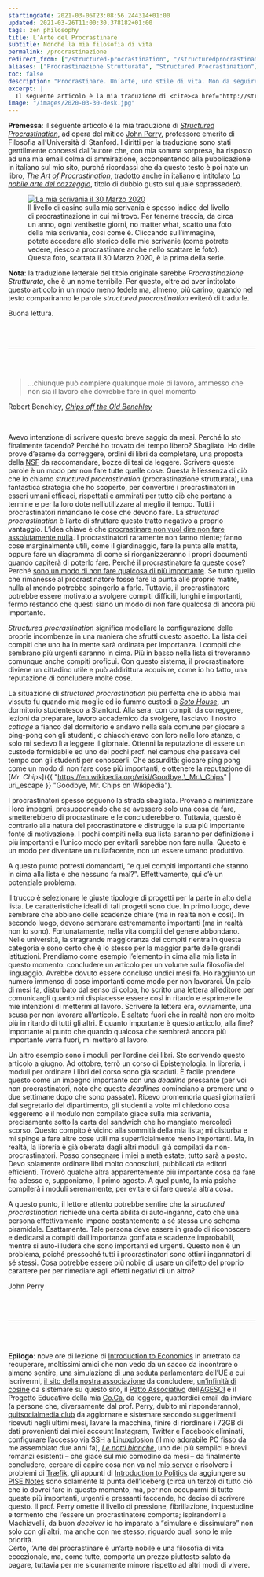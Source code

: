 ```yaml
---
startingdate: 2021-03-06T23:08:56.244314+01:00
updated: 2021-03-26T11:00:30.378182+01:00
tags: zen philosophy
title: L’Arte del Procrastinare
subtitle: Nonché la mia filosofia di vita
permalink: /procrastinazione
redirect_from: ["/structured-procrastination", "/structuredprocrastination", "/procrastinare", "/procrastinazione-strutturata", "/arte-del-procrastinare", "/procrastinare-arte", "/arte-procrastinare", "/LArte-del-procrastinare"]
aliases: ["Procrastinazione Strutturata", "Structured Procrastination"]
toc: false
description: "Procrastinare. Un’arte, uno stile di vita. Non da seguire a caso."
excerpt: |
  Il seguente articolo è la mia traduzione di <cite><a href="http://structuredprocrastination.com"  target="_blank" title="Structured Procrastination">Structured Procrastination</a></cite>, ad opera del mitico <a href="https://it.wikipedia.org/wiki/John_Perry"  target="_blank" title="John Perry su Wikipedia">John Perry</a>, professore emerito di Filosofia all’Università di Stanford. I diritti per la traduzione sono stati gentilmente concessi dall’autore che, con mia somma sorpresa, ha risposto ad una mia email colma di ammirazione, acconsentendo alla pubblicazione in italiano sul mio sito, purché ricordassi che da questo testo è poi nato un libro, <cite><a href="https://openlibrary.org/books/OL27141326M/The_art_of_procrastination"  target="_blank" title="The Art of Procrastination in the Open Library">The Art of Procrastination</a></cite>, tradotto anche in italiano e intitolato <cite><a href="https://openlibrary.org/books/OL32080362M/La_nobile_arte_del_cazzeggio"  target="_blank" title="La nobile arte del cazzeggio nella Open Library">La nobile arte del cazzeggio</a></cite>, titolo di dubbio gusto sul quale soprassederò.
image: "/images/2020-03-30-desk.jpg"
---
```

**Premessa**: il seguente articolo è la mia traduzione di <cite><a href="http://structuredprocrastination.com"  target="_blank" title="Structured Procrastination">Structured Procrastination</a></cite>, ad opera del mitico [John Perry](https://it.wikipedia.org/wiki/John_Perry "John Perry su Wikipedia"), professore emerito di Filosofia all’Università di Stanford. I diritti per la traduzione sono stati gentilmente concessi dall’autore che, con mia somma sorpresa, ha risposto ad una mia email colma di ammirazione, acconsentendo alla pubblicazione in italiano sul mio sito, purché ricordassi che da questo testo è poi nato un libro, [<cite>The Art of Procrastination</cite>](https://openlibrary.org/books/OL27141326M/The_art_of_procrastination "The Art of Procrastination in the Open Library"), tradotto anche in italiano e intitolato [<cite>La nobile arte del cazzeggio</cite>](https://openlibrary.org/books/OL32080362M/La_nobile_arte_del_cazzeggio "La nobile arte del cazzeggio nella Open Library"), titolo di dubbio gusto sul quale soprassederò. 

<figure>
	<a href="https://images.tommi.space/index?/category/desk"  target="_blank" title="Collezione di fotografie della mia scrivania, scattate ogni 27 giorni">
		<img class="u-photo" src="{{ page.image }}" title="La mia scrivania il 30 Marzo 2020" alt="La mia scrivania il 30 Marzo 2020">
	</a>
	<figcaption>Il livello di casino sulla mia scrivania è spesso indice del livello di procrastinazione in cui mi trovo. Per tenerne traccia, da circa un anno, ogni ventisette giorni, no matter what, scatto una foto della mia scrivania, così come è. Cliccando sull’immagine, potete accedere allo storico delle mie scrivanie (come potrete vedere, riesco a procrastinare anche nello scattare le foto). Questa foto, scattata il 30 Marzo 2020, è la prima della serie.</figcaption>
</figure>

<div class="yellow box">
	<b>Nota</b>: la traduzione letterale del titolo originale sarebbe <i>Procrastinazione Strutturata</i>, che è un nome terribile. Per questo, oltre ad aver intitolato questo articolo in un modo meno fedele ma, almeno, più carino, quando nel testo compariranno le parole <i>structured procrastination</i> eviterò di tradurle.
</div>

Buona lettura.

<br>
<br>

---

<br>
<br>

> …chiunque può compiere qualunque mole di lavoro, ammesso che non sia il lavoro che dovrebbe fare in quel momento

<p class="cite">Robert Benchley, <cite><a href="https://openlibrary.org/books/OL6050512M/Chips_off_the_old_Benchley"  target="_blank" title="Chips off the Old Benchley">Chips off the Old Benchley</a></cite></p>

<br>

Avevo intenzione di scrivere questo breve saggio da mesi. Perché lo sto finalmente facendo? Perché ho trovato del tempo libero? Sbagliato. Ho delle prove d’esame da correggere, ordini di libri da completare, una proposta della [NSF](https://it.wikipedia.org/wiki/National_Science_Foundation "National Science Foundation") da raccomandare, bozze di tesi da leggere. Scrivere queste parole è un modo per non fare tutte quelle cose. Questa è l’essenza di ciò che io chiamo *structured procrastination* (procrastinazione strutturata), una fantastica strategia che ho scoperto, per convertire i procrastinatori in esseri umani efficaci, rispettati e ammirati per tutto ciò che portano a termine e per la loro dote nell’utilizzare al meglio il tempo. Tutti i procrastinatori rimandano le cose che devono fare. La *structured procrastination* è l’arte di sfruttare questo tratto negativo a proprio vantaggio. L’idea chiave è che <u>procrastinare non vuol dire non fare assolutamente nulla</u>. I procrastinatori raramente non fanno niente; fanno cose marginalmente utili, come il giardinaggio, fare la punta alle matite, oppure fare un diagramma di come si riorganizzeranno i propri documenti quando capiterà di poterlo fare. Perché il procrastinatore fa queste cose? Perché <u>sono un modo di non fare qualcosa di più importante</u>. Se tutto quello che rimanesse al procrastinatore fosse fare la punta alle proprie matite, nulla al mondo potrebbe spingerlo a farlo. Tuttavia, il procrastinatore potrebbe essere motivato a svolgere compiti difficili, lunghi e importanti, fermo restando che questi siano un modo di non fare qualcosa di ancora più importante.

*Structured procrastination* significa modellare la configurazione delle proprie incombenze in una maniera che sfrutti questo aspetto. La lista dei compiti che uno ha in mente sarà ordinata per importanza. I compiti che sembrano più urgenti saranno in cima. Più in basso nella lista si troveranno comunque anche compiti proficui. Con questo sistema, il procrastinatore diviene un cittadino utile e può addirittura acquisire, come io ho fatto, una reputazione di concludere molte cose.

La situazione di *structured procrastination* più perfetta che io abbia mai vissuto fu quando mia moglie ed io fummo custodi a [*Soto House*](https://web.archive.org/web/20201031020140/https://resed.stanford.edu/residences/find-house/soto "SOTO - Residential Education"), un dormitorio studentesco a Stanford. Alla sera, con compiti da correggere, lezioni da preparare, lavoro accademico da svolgere, lasciavo il nostro *cottage* a fianco del dormitorio e andavo nella sala comune per giocare a ping-pong con gli studenti, o chiacchieravo con loro nelle loro stanze, o solo mi sedevo lì a leggere il giornale. Ottenni la reputazione di essere un custode formidabile ed uno dei pochi prof. nel campus che passava del tempo con gli studenti per conoscerli. Che assurdità: giocare ping pong come un modo di non fare cose più importanti, e ottenere la reputazione di [*Mr. Chips*]({{ "https://en.wikipedia.org/wiki/Goodbye,\_Mr.\_Chips" | uri_escape }} "Goodbye, Mr. Chips on Wikipedia").

I procrastinatori spesso seguono la strada sbagliata. Provano a minimizzare i loro impegni, presupponendo che se avessero solo una cosa da fare, smetterebbero di procrastinare e le concluderebbero. Tuttavia, questo è contrario alla natura del procrastinatore e distrugge la sua più importante fonte di motivazione. I pochi compiti nella sua lista saranno per definizione i più importanti e l’unico modo per evitarli sarebbe non fare nulla. Questo è un modo per diventare un nullafacente, non un essere umano produttivo.

A questo punto potresti domandarti, <q>e quei compiti importanti che stanno in cima alla lista e che nessuno fa mai?</q>. Effettivamente, qui c’è un potenziale problema.

Il trucco è selezionare le giuste tipologie di progetti per la parte in alto della lista. Le caratteristiche ideali di tali progetti sono due. In primo luogo, deve sembrare che abbiano delle scadenze chiare (ma in realtà non è così). In secondo luogo, devono sembrare estremamente importanti (ma in realtà non lo sono). Fortunatamente, nella vita compiti del genere abbondano. Nelle università, la stragrande maggioranza dei compiti rientra in questa categoria e sono certo che è lo stesso per la maggior parte delle grandi istituzioni. Prendiamo come esempio l’elemento in cima alla mia lista in questo momento: concludere un articolo per un volume sulla filosofia del linguaggio. Avrebbe dovuto essere concluso undici mesi fa. Ho raggiunto un numero immenso di cose importanti come modo per non lavorarci. Un paio di mesi fa, disturbato dal senso di colpa, ho scritto una lettera all’editore per comunicargli quanto mi dispiacesse essere così in ritardo e esprimere le mie intenzioni di mettermi al lavoro. Scrivere la lettera era, ovviamente, una scusa per non lavorare all’articolo. È saltato fuori che in realtà non ero molto più in ritardo di tutti gli altri. E quanto importante è questo articolo, alla fine? Importante al punto che quando qualcosa che sembrerà ancora più importante verrà fuori, mi metterò al lavoro.

Un altro esempio sono i moduli per l’ordine dei libri. Sto scrivendo questo articolo a giugno. Ad ottobre, terrò un corso di Epistemologia. In libreria, i moduli per ordinare i libri del corso sono già scaduti. È facile prendere questo come un impegno importante con una *deadline* pressante (per voi non procrastinatori, noto che queste *deadlines* cominciano a premere una o due settimane dopo che sono passate). Ricevo promemoria quasi giornalieri dal segretario del dipartimento, gli studenti a volte mi chiedono cosa leggeremo e il modulo non compilato giace sulla mia scrivania, precisamente sotto la carta del sandwich che ho mangiato mercoledì scorso. Questo compito è vicino alla sommità della mia lista; mi disturba e mi spinge a fare altre cose utili ma superficialmente meno importanti. Ma, in realtà, la libreria è già oberata dagli altri moduli già compilati da non-procrastinatori. Posso consegnare i miei a metà estate, tutto sarà a posto. Devo solamente ordinare libri molto conosciuti, pubblicati da editori efficienti. Troverò qualche altra apparentemente più importante cosa da fare fra adesso e, supponiamo, il primo agosto. A quel punto, la mia psiche compilerà i moduli serenamente, per evitare di fare questa altra cosa.

A questo punto, il lettore attento potrebbe sentire che la *structured procrastination* richiede una certa abilità di auto-inganno, dato che una persona effettivamente impone costantemente a sé stessa uno schema piramidale. Esattamente. Tale persona deve essere in grado di riconoscere e dedicarsi a compiti dall’importanza gonfiata e scadenze improbabili, mentre si auto-illuderà che sono importanti ed urgenti. Questo non è un problema, poiché pressoché tutti i procrastinatori sono ottimi ingannatori di sé stessi. Cosa potrebbe essere più nobile di usare un difetto del proprio carattere per per rimediare agli effetti negativi di un altro?

<p class="cite">John Perry</p>

<br>
<br>

---

<br>
<br>


**Epilogo**: nove ore di lezione di [Introduction to Economics](https://www.unive.it/data/insegnamento/281395 "Ca’ Foscari - Introduction to Economics") in arretrato da recuperare, moltissimi amici che non vedo da un sacco da incontrare o almeno sentire, [una simulazione di una seduta parlamentare dell’UE](https://www.univiu.org/viu-life/veumeu-2021/ "VeUMEU 2021 | Venice Universities’ Model European Union") a cui iscrivermi, [il sito della nostra associazione](https://scambi.org "Scambi") da concludere, [un’infinità di cosine](/dev "Website Development") da sistemare su questo sito, il [Patto Associativo](https://it.wikipedia.org/wiki/Patto_Associativo "Patto Associativo AGESCI su Wikipedia") dell’[AGESCI](https://www.agesci.it "AGESCI") e il Progetto Educativo della mia [Co.Ca.](https://it.wikipedia.org/wiki/Comunit%C3%A0_Capi "Comunità Capi su Wikipedia") da leggere, quattordici email da inviare (a persone che, diversamente dal prof. Perry, dubito mi risponderanno), [quitsocialmedia.club](https://quitsocialmedia.club "Quit Social Media") da aggiornare e sistemare secondo suggerimenti ricevuti negli ultimi mesi, lavare la macchina, finire di riordinare i 72GB di dati provenienti dai miei account Instagram, Twitter e Facebook eliminati, configurare l’accesso via [SSH](https://it.wikipedia.org/wiki/Secure_Shell "SSH su Wikipedia") a [Linuxplosion](/linuxplosion "Linuxplosion") (il mio adorabile PC fisso da me assemblato due anni fa), [<cite>Le notti bianche</cite>](), uno dei più semplici e brevi romanzi esistenti – che giace sul mio comodino da mesi – da finalmente concludere, cercare di capire cosa non va nel [mio server](/server "Tommi’s Server") e risolvere i problemi di [Træfik](https://traefik.io "Træfik"), gli appunti di [Introduction to Politics](https://www.unive.it/data/insegnamento/281391/programma) da aggiungere su [PISE Notes](https://pise-notes.club "PISE Notes") sono solamente la punta dell’iceberg (circa un terzo) di tutto ciò che io dovrei fare in questo momento, ma, per non occuparmi di tutte queste più importanti, urgenti e pressanti faccende, ho deciso di scrivere questo. Il prof. Perry omette il livello di pressione, fibrillazione, inquestudine e tormento che l’essere un procrastinatore comporta; ispirandomi a Machiavelli, da buon *deceiver* io ho imparato a <q>simulare e dissimulare</q> non solo con gli altri, ma anche con me stesso, riguardo quali sono le mie priorità.  
Certo, l’Arte del procrastinare è un’arte nobile e una filosofia di vita eccezionale, ma, come tutte, comporta un prezzo piuttosto salato da pagare, tuttavia per me sicuramente minore rispetto ad altri modi di vivere.
